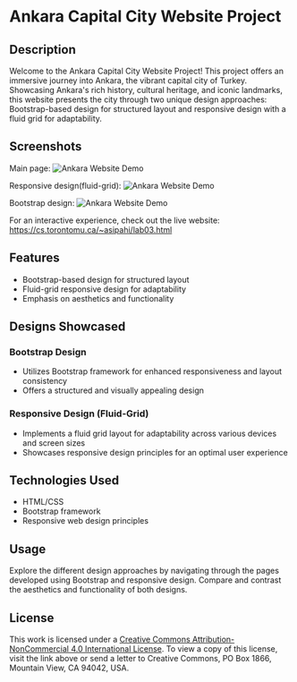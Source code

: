 # Ankara Capital City Website Project

## Description
Welcome to the Ankara Capital City Website Project! This project offers an immersive journey into Ankara, the vibrant capital city of Turkey. Showcasing Ankara's rich history, cultural heritage, and iconic landmarks, this website presents the city through two unique design approaches: Bootstrap-based design for structured layout and responsive design with a fluid grid for adaptability.

## Screenshots

Main page:
![Ankara Website Demo](path_to_your_website_image.png)

Responsive design(fluid-grid):
![Ankara Website Demo](path_to_your_website_image.png)

Bootstrap design:
![Ankara Website Demo](path_to_your_website_image.png)


For an interactive experience, check out the live website: https://cs.torontomu.ca/~asipahi/lab03.html 

## Features
- Bootstrap-based design for structured layout
- Fluid-grid responsive design for adaptability
- Emphasis on aesthetics and functionality

## Designs Showcased
### Bootstrap Design
- Utilizes Bootstrap framework for enhanced responsiveness and layout consistency
- Offers a structured and visually appealing design

### Responsive Design (Fluid-Grid)
- Implements a fluid grid layout for adaptability across various devices and screen sizes
- Showcases responsive design principles for an optimal user experience



## Technologies Used
- HTML/CSS
- Bootstrap framework
- Responsive web design principles

## Usage
Explore the different design approaches by navigating through the pages developed using Bootstrap and responsive design. Compare and contrast the aesthetics and functionality of both designs.

## License
This work is licensed under a [Creative Commons Attribution-NonCommercial 4.0 International License](http://creativecommons.org/licenses/by-nc/4.0/). To view a copy of this license, visit the link above or send a letter to Creative Commons, PO Box 1866, Mountain View, CA 94042, USA.
